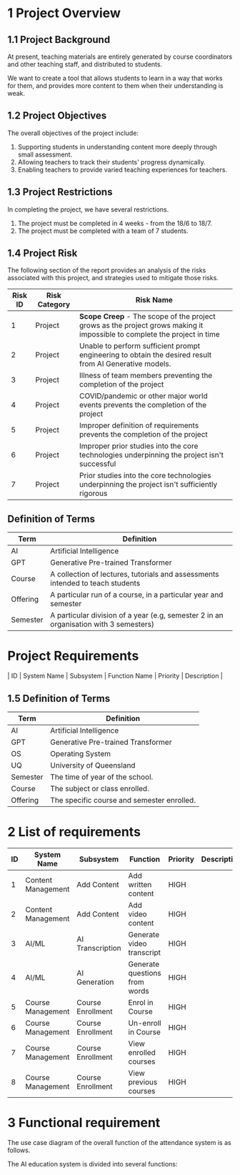 

# 1 Project Overview

## 1.1 Project Background

At present, teaching materials are entirely generated by course coordinators and other teaching staff, and distributed to students. 

We want to create a tool that allows students to learn in a way that works for them, and provides more content to them when their understanding is weak. 

## 1.2 Project Objectives
The overall objectives of the project include:
1. Supporting students in understanding content more deeply through small assessment.
2. Allowing teachers to track their students' progress dynamically.
3. Enabling teachers to provide varied teaching experiences for teachers.

## 1.3 Project Restrictions
In completing the project, we have several restrictions.
1. The project must be completed in 4 weeks - from the 18/6 to 18/7.
2. The project must be completed with a team of 7 students.

## 1.4 Project Risk
The following section of the report provides an analysis of the risks associated with this project, and strategies used to mitigate those risks.

| Risk ID | Risk Category | Risk Name                                                                                                                  |
| ------- | ------------- | -------------------------------------------------------------------------------------------------------------------------- |
| 1       | Project       | **Scope Creep** - The scope of the project grows as the project grows making it impossible to complete the project in time |
| 2       | Project       | Unable to perform sufficient prompt engineering to obtain the desired result from AI Generative models.                    |
| 3       | Project       | Illness of team members preventing the completion of the project                                                           |
| 4       | Project       | COVID/pandemic or other major world events prevents the completion of the project                                          |
| 5       | Project       | Improper definition of requirements prevents the completion of the project                                                 |
| 6       | Project       | Improper prior studies into the core technologies underpinning the project isn't successful                                |
| 7       | Project       | Prior studies into the core technologies underpinning the project isn't sufficiently rigorous                              |


## Definition of Terms
| Term     | Definition                                                                            |
| -------- | ------------------------------------------------------------------------------------- |
| AI       | Artificial Intelligence                                                               |
| GPT      | Generative Pre-trained Transformer                                                    |
| Course   | A collection of lectures, tutorials and assessments intended to teach students        |
| Offering | A particular run of a course, in a particular year and semester                       |
| Semester | A particular division of a year (e.g, semester 2 in an organisation with 3 semesters) |

# Project Requirements
| ID  | System Name        | Subsystem         | Function Name                 | Priority | Description |
## 1.5 Definition of Terms
| Term     | Definition                                 |
| -------- | ------------------------------------------ |
| AI       | Artificial Intelligence                    |
| GPT      | Generative Pre-trained Transformer         |
| OS       | Operating System                           |
| UQ       | University of Queensland                   |
| Semester | The time of year of the school.            |
| Course   | The subject or class enrolled.             |
| Offering | The specific course and semester enrolled. |

# 2 List of requirements
| ID  | System Name        | Subsystem         | Function                      | Priority | Description |
| --- | ------------------ | ----------------- | ----------------------------- | -------- | ----------- |
| 1   | Content Management | Add Content       | Add written content           | HIGH     |             |
| 2   | Content Management | Add Content       | Add video content             | HIGH     |             |
| 3   | AI/ML              | AI Transcription  | Generate video transcript     | HIGH     |             |
| 4   | AI/ML              | AI Generation     | Generate questions from words | HIGH     |             |
| 5   | Course Management  | Course Enrollment | Enrol in Course               | HIGH     |             |
| 6   | Course Management  | Course Enrollment | Un-enroll in Course           | HIGH     |             |
| 7   | Course Management  | Course Enrollment | View enrolled courses         | HIGH     |             |
| 8   | Course Management  | Course Enrollment | View previous courses         | HIGH     |             |

# 3 Functional requirement
The use case diagram of the overall function of the attendance system is as follows.

The AI education system is divided into several functions: